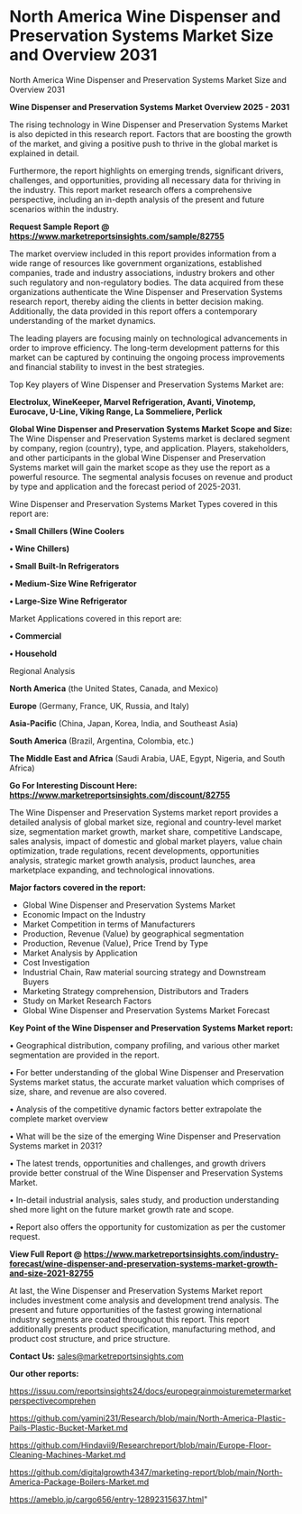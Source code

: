 # North America Wine Dispenser and Preservation Systems Market Size and Overview 2031
 North America Wine Dispenser and Preservation Systems Market Size and Overview 2031

<Strong> Wine Dispenser and Preservation Systems Market Overview 2025 - 2031</strong>

The rising technology in Wine Dispenser and Preservation Systems Market is also depicted in this research report. Factors that are boosting the growth of the market, and giving a positive push to thrive in the global market is explained in detail.

Furthermore, the report highlights on emerging trends, significant drivers, challenges, and opportunities, providing all necessary data for thriving in the industry. This report market research offers a comprehensive perspective, including an in-depth analysis of the present and future scenarios within the industry.

<strong>Request Sample Report @ <a href=https://www.marketreportsinsights.com/sample/82755>https://www.marketreportsinsights.com/sample/82755</a></strong>

The market overview included in this report provides information from a wide range of resources like government organizations, established companies, trade and industry associations, industry brokers and other such regulatory and non-regulatory bodies. The data acquired from these organizations authenticate the Wine Dispenser and Preservation Systems research report, thereby aiding the clients in better decision making. Additionally, the data provided in this report offers a contemporary understanding of the market dynamics.

The leading players are focusing mainly on technological advancements in order to improve efficiency. The long-term development patterns for this market can be captured by continuing the ongoing process improvements and financial stability to invest in the best strategies.

Top Key players of Wine Dispenser and Preservation Systems Market are:

<strong>Electrolux, WineKeeper, Marvel Refrigeration, Avanti, Vinotemp, Eurocave, U-Line, Viking Range, La Sommeliere, Perlick</strong>

<strong><b>Global Wine Dispenser and Preservation Systems Market Scope and Size:</b></strong>
The Wine Dispenser and Preservation Systems market is declared segment by company, region (country), type, and application. Players, stakeholders, and other participants in the global Wine Dispenser and Preservation Systems market will gain the market scope as they use the report as a powerful resource. The segmental analysis focuses on revenue and product by type and application and the forecast period of 2025-2031.

Wine Dispenser and Preservation Systems Market Types covered in this report are:

<strong>• Small Chillers (Wine Coolers

• Wine Chillers)

• Small Built-In Refrigerators

• Medium-Size Wine Refrigerator

• Large-Size Wine Refrigerator</strong>

Market Applications covered in this report are:

<strong>• Commercial

• Household</strong> 

Regional Analysis

<strong>North America</strong> (the United States, Canada, and Mexico)

<strong>Europe</strong> (Germany, France, UK, Russia, and Italy)

<strong>Asia-Pacific</strong> (China, Japan, Korea, India, and Southeast Asia)

<strong>South America</strong> (Brazil, Argentina, Colombia, etc.)

<strong>The Middle East and Africa</strong> (Saudi Arabia, UAE, Egypt, Nigeria, and South Africa)

<strong>Go For Interesting Discount Here: <a href=https://www.marketreportsinsights.com/discount/82755>https://www.marketreportsinsights.com/discount/82755</a></strong>

The Wine Dispenser and Preservation Systems market report provides a detailed analysis of global market size, regional and country-level market size, segmentation market growth, market share, competitive Landscape, sales analysis, impact of domestic and global market players, value chain optimization, trade regulations, recent developments, opportunities analysis, strategic market growth analysis, product launches, area marketplace expanding, and technological innovations.

<strong><b>Major factors covered in the report:</b></strong>
<ul>
  <li>Global Wine Dispenser and Preservation Systems Market </li>
  <li>Economic Impact on the Industry</li>
  <li>Market Competition in terms of Manufacturers</li>
  <li>Production, Revenue (Value) by geographical segmentation</li>
  <li>Production, Revenue (Value), Price Trend by Type</li>
  <li>Market Analysis by Application</li>
  <li>Cost Investigation</li>
  <li>Industrial Chain, Raw material sourcing strategy and Downstream Buyers</li>
  <li>Marketing Strategy comprehension, Distributors and Traders</li>
  <li>Study on Market Research Factors</li>
  <li>Global Wine Dispenser and Preservation Systems Market Forecast</li>
</ul>

<strong><b>Key Point of the Wine Dispenser and Preservation Systems Market report:</b></strong>

• Geographical distribution, company profiling, and various other market segmentation are provided in the report.

• For better understanding of the global Wine Dispenser and Preservation Systems market status, the accurate market valuation which comprises of size, share, and revenue are also covered.

• Analysis of the competitive dynamic factors better extrapolate the complete market overview

• What will be the size of the emerging Wine Dispenser and Preservation Systems market in 2031?

• The latest trends, opportunities and challenges, and growth drivers provide better construal of the Wine Dispenser and Preservation Systems Market.

• In-detail industrial analysis, sales study, and production understanding shed more light on the future market growth rate and scope.

• Report also offers the opportunity for customization as per the customer request.

<strong><b>View Full Report @ <a href=https://www.marketreportsinsights.com/industry-forecast/wine-dispenser-and-preservation-systems-market-growth-and-size-2021-82755>https://www.marketreportsinsights.com/industry-forecast/wine-dispenser-and-preservation-systems-market-growth-and-size-2021-82755</a></b></strong>


At last, the Wine Dispenser and Preservation Systems Market report includes investment come analysis and development trend analysis. The present and future opportunities of the fastest growing international industry segments are coated throughout this report. This report additionally presents product specification, manufacturing method, and product cost structure, and price structure.

<strong>Contact Us:</strong>
sales@marketreportsinsights.com

<strong>Our other reports:</strong>

<a href=https://issuu.com/reportsinsights24/docs/europegrainmoisturemetermarketperspectivecomprehen>https://issuu.com/reportsinsights24/docs/europegrainmoisturemetermarketperspectivecomprehen</a>

<a href=https://github.com/yamini231/Research/blob/main/North-America-Plastic-Pails-Plastic-Bucket-Market.md>https://github.com/yamini231/Research/blob/main/North-America-Plastic-Pails-Plastic-Bucket-Market.md</a>

<a href=https://github.com/Hindavii9/Researchreport/blob/main/Europe-Floor-Cleaning-Machines-Market.md>https://github.com/Hindavii9/Researchreport/blob/main/Europe-Floor-Cleaning-Machines-Market.md</a>

<a href=https://github.com/digitalgrowth4347/marketing-report/blob/main/North-America-Package-Boilers-Market.md>https://github.com/digitalgrowth4347/marketing-report/blob/main/North-America-Package-Boilers-Market.md</a>

<a href=https://ameblo.jp/cargo656/entry-12892315637.html>https://ameblo.jp/cargo656/entry-12892315637.html</a>"
